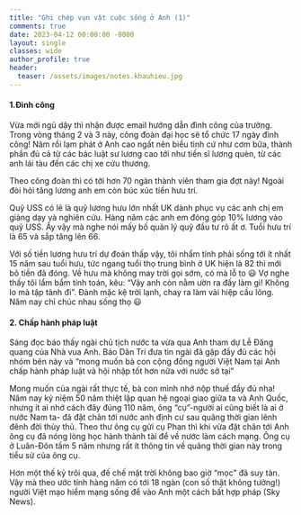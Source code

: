```yaml
---
title: "Ghi chép vụn vặt cuộc sống ở Anh (1)"
comments: true
date: 2023-04-12 00:00:00 -0000
layout: single
classes: wide
author_profile: true
header:
  teaser: /assets/images/notes.khauhieu.jpg
---
```


#### 1.Đình công

Vừa mới ngủ dậy thì nhận được email hướng dẫn đình công của trường. 
Trong vòng tháng 2 và 3 này, công đoàn đại học sẽ tổ chức 17 ngày đình công! 
Năm rồi lạm phát ở Anh cao ngất nên biểu tình cứ như cơm bữa, thành phần đủ cả từ các bác 
luật sư lương cao tới như tiến sĩ lương quèn, từ các anh lái tàu đến các chị xe cứu thương. 

Theo công đoàn thì có tới hơn 70 ngàn thành viên tham gia đợt này!
Ngoài đòi hỏi tăng lương anh em còn búc xúc tiền hưu trí. 

Quỹ USS có lẽ là quỹ lương hưu lớn nhất UK dành phục vụ các anh chị em giảng dạy và nghiên cứu. 
Hàng năm các anh em đóng góp 10% lương vào quỹ USS. Ấy vậy mà nghe nói mấy bố quản lý quỹ đầu tư rõ ất ơ. 
Tuổi hưu trí là 65 và sắp tăng lên 66. 

Với số tiền lương hưu trí dự đoán thấp vậy, tôi nhẩm tính phải sống tới ít nhất 15 năm sau tuổi hưu, 
tức ngang tuổi thọ trung bình ở UK hiện là 82 thì mới bõ tiền đã đóng. Về hưu mà không may trời gọi sớm, có mà lỗ to 😃
Vợ nghe thấy tôi lẩm bẩm tính toán, kêu: “Vậy anh còn nằm ườn ra đấy làm gì! Không lo mà tập tành đi”. 
Đành mặc kệ trời lạnh, chay ra làm vài hiệp cầu lông. 
Năm nay chỉ chúc nhau sống thọ 😃

#### 2. Chấp hành pháp luật

Sáng đọc báo thấy ngài chủ tịch nước ta vừa qua Anh tham dự Lễ Đăng quang của Nhà vua Anh. 
Báo Dân Trí đưa tin ngài đã gặp đầy đủ các hội nhóm bên này và 
“mong muốn bà con cộng đồng người Việt Nam tại Anh chấp hành pháp luật và hội nhập tốt hơn nữa với nước sở tại”

Mong muốn của ngài rất thực tế, bà con mình nhớ nộp thuế đầy đủ nha!
Năm nay kỷ niệm 50 năm thiệt lập quan hệ ngoại giao giữa ta và Anh Quốc, 
nhưng ít ai nhớ cách đây đúng 110 năm, ông “cụ”-người ai cũng biết là ai ở nước Nam ta- đã đặt chân tới nước anh 
định cư sau quãng thời gian lênh đênh đời thủy thủ. Theo thư ông cụ gửi cụ Phan thì khi vừa đặt chân tới 
Anh ông cụ đã nóng lòng học hành thành tài để về nước làm cách mạng. 
Ông cụ ở Luân-Đôn tầm 5 năm nhưng rất ít thông tin về quãng thời gian này trong tiểu sử của ông cụ.

Hơn một thế kỷ trôi qua, đế chế mặt trời không bao giờ “mọc” đã suy tàn. 
Vậy mà theo ước tính hàng năm có tới 18 ngàn (con số thật không tưởng!) người Việt 
mạo hiểm mạng sống để vào Anh một cách bất hợp pháp (Sky News).

